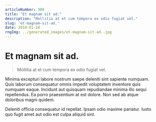 ```yaml
---
articleNumber: 300
title: "Et magnam sit ad."
description: "Mollitia at et cum tempora ex odio fugiat vel."
slug: 'et-magnam-sit-ad.'
date: 2019-01-28
rngImg: ../generated_images/et-magnam-sit-ad..jpg
---
```


# Et magnam sit ad.

> Mollitia at et cum tempora ex odio fugiat vel.

Minima excepturi labore nostrum saepe deleniti sint sapiente numquam. Quis laborum consequatur omnis impedit voluptatem inventore quis numquam eaque. Incidunt aut quisquam repudiandae minima illo sequi repellendus. Ea porro praesentium at est dolore. Non sed ab atque doloribus magni quidem.
 Deleniti officia consequatur id repellat. Ipsam odio maxime pariatur. Iusto quo fugit amet aut odio est culpa aliquid sint.
